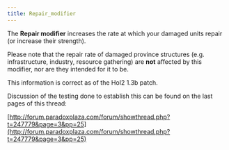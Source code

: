 ```yaml
---
title: Repair_modifier
---
```

 The **Repair modifier** increases the rate at which your damaged units repair (or increase their strength).

Please note that the repair rate of damaged province structures (e.g. infrastructure, industry, resource gathering) are **not** affected by this modifier, nor are they intended for it to be.

This information is correct as of the HoI2 1.3b patch.

Discussion of the testing done to establish this can be found on the last pages of this thread:

[http://forum.paradoxplaza.com/forum/showthread.php?t=247779&page=3&pp=25](http://forum.paradoxplaza.com/forum/showthread.php?t=247779&page=3&pp=25)